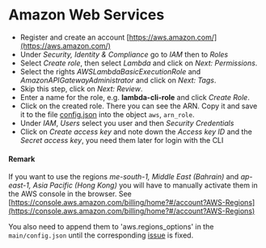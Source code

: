 # Amazon Web Services

  - Register and create an account [https://aws.amazon.com/](https://aws.amazon.com/)
  - Under *Security, Identity & Compliance* go to *IAM* then to *Roles*
  - Select *Create role*, then select *Lambda* and click on *Next: Permissions*.
  - Select the rights *AWSLambdaBasicExecutionRole* and *AmazonAPIGatewayAdministrator* and click on *Next: Tags*.
  - Skip this step, click on *Next: Review*.
  - Enter a name for the role, e.g. **lambda-cli-role** and click *Create Role*.
  - Click on the created role. There you can see the ARN. Copy it and save it to the file [config.json](../main/config.json) into the object `aws`, `arn_role`.
  - Under *IAM*, *Users* select you user and then *Security Credentials*
  - Click on *Create access key* and note down the *Access key ID* and the *Secret access key*, you need them later for login with the CLI

#### Remark

If you want to use the regions *me-south-1, Middle East (Bahrain)* and *ap-east-1, Asia Pacific (Hong Kong)* you will have to manually activate them in the AWS console in the browser. See [https://console.aws.amazon.com/billing/home?#/account?AWS-Regions](https://console.aws.amazon.com/billing/home?#/account?AWS-Regions)

You also need to append them to 'aws.regions_options' in the `main/config.json` until the corresponding [issue](https://github.com/spec-rg-cloud/faasdom/issues/1) is fixed.
